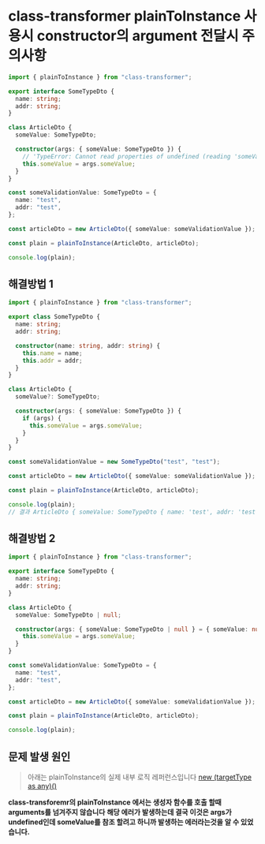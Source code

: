 # class-transformer plainToInstance 사용시 constructor의 argument 전달시 주의사항

```ts
import { plainToInstance } from "class-transformer";

export interface SomeTypeDto {
  name: string;
  addr: string;
}

class ArticleDto {
  someValue: SomeTypeDto;

  constructor(args: { someValue: SomeTypeDto }) {
    // 'TypeError: Cannot read properties of undefined (reading 'someValue')' 에러 발생
    this.someValue = args.someValue;
  }
}

const someValidationValue: SomeTypeDto = {
  name: "test",
  addr: "test",
};

const articleDto = new ArticleDto({ someValue: someValidationValue });

const plain = plainToInstance(ArticleDto, articleDto);

console.log(plain);
```

## 해결방법 1

```ts
import { plainToInstance } from "class-transformer";

export class SomeTypeDto {
  name: string;
  addr: string;

  constructor(name: string, addr: string) {
    this.name = name;
    this.addr = addr;
  }
}

class ArticleDto {
  someValue?: SomeTypeDto;

  constructor(args: { someValue: SomeTypeDto }) {
    if (args) {
      this.someValue = args.someValue;
    }
  }
}

const someValidationValue = new SomeTypeDto("test", "test");

const articleDto = new ArticleDto({ someValue: someValidationValue });

const plain = plainToInstance(ArticleDto, articleDto);

console.log(plain);
// 결과 ArticleDto { someValue: SomeTypeDto { name: 'test', addr: 'test' } }
```

## 해결방법 2

```ts
import { plainToInstance } from "class-transformer";

export interface SomeTypeDto {
  name: string;
  addr: string;
}

class ArticleDto {
  someValue: SomeTypeDto | null;

  constructor(args: { someValue: SomeTypeDto | null } = { someValue: null }) {
    this.someValue = args.someValue;
  }
}

const someValidationValue: SomeTypeDto = {
  name: "test",
  addr: "test",
};

const articleDto = new ArticleDto({ someValue: someValidationValue });

const plain = plainToInstance(ArticleDto, articleDto);

console.log(plain);
```

## 문제 발생 원인

> 아래는 plainToInstance의 실제 내부 로직 레퍼런스입니다
> [new (targetType as any)()](https://github.com/typestack/class-transformer/blob/a073b5ea218dd4da9325fe980f15c1538980500e/src/TransformOperationExecutor.ts#L160)

**class-transforemr의 plainToInstance 에서는 생성자 함수를 호출 할때 arguments를 넘겨주지 않습니다**
**해당 에러가 발생하는데 결국 이것은 args가 undefined인데 someValue를 참조 할려고 하니까 발생하는 에러라는것을 알 수 있었습니다.**
